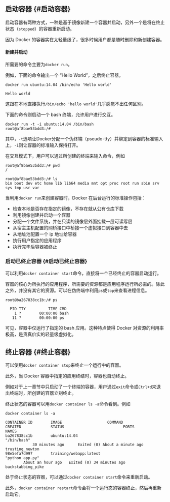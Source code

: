 ## 启动容器 {#启动容器}

启动容器有两种方式，一种是基于镜像新建一个容器并启动，另外一个是将在终止状态（`stopped`）的容器重新启动。

因为 Docker 的容器实在太轻量级了，很多时候用户都是随时删除和新创建容器。

#### 新建并启动

所需要的命令主要为`docker run`。

例如，下面的命令输出一个 “Hello World”，之后终止容器。

```
docker run ubuntu:14.04 /bin/echo 'Hello world'

Hello world
```

这跟在本地直接执行`/bin/echo 'hello world'`几乎感觉不出任何区别。

下面的命令则启动一个 bash 终端，允许用户进行交互。

```
docker run -t -i ubuntu:14.04 /bin/bash
root@af8bae53bdd3:/#
```

其中，`-t`选项让Docker分配一个伪终端（pseudo-tty）并绑定到容器的标准输入上，`-i`则让容器的标准输入保持打开。

在交互模式下，用户可以通过所创建的终端来输入命令，例如

```
root@af8bae53bdd3:/# pwd
/

root@af8bae53bdd3:/# ls
bin boot dev etc home lib lib64 media mnt opt proc root run sbin srv sys tmp usr var
```

当利用`docker run`来创建容器时，Docker 在后台运行的标准操作包括：

* 检查本地是否存在指定的镜像，不存在就从公有仓库下载
* 利用镜像创建并启动一个容器
* 分配一个文件系统，并在只读的镜像层外面挂载一层可读写层
* 从宿主主机配置的网桥接口中桥接一个虚拟接口到容器中去
* 从地址池配置一个 ip 地址给容器
* 执行用户指定的应用程序
* 执行完毕后容器被终止

### 启动已终止容器 {#启动已终止容器}

可以利用`docker container start`命令，直接将一个已经终止的容器启动运行。

容器的核心为所执行的应用程序，所需要的资源都是应用程序运行所必需的。除此之外，并没有其它的资源。可以在伪终端中利用`ps`或`top`来查看进程信息。

```
root@ba267838cc1b:/# ps

  PID TTY          TIME CMD
    1 ?        00:00:00 bash
   11 ?        00:00:00 ps
```

可见，容器中仅运行了指定的 bash 应用。这种特点使得 Docker 对资源的利用率极高，是货真价实的轻量级虚拟化。

## 终止容器 {#终止容器}

可以使用`docker container stop`来终止一个运行中的容器。

此外，当 Docker 容器中指定的应用终结时，容器也自动终止。

例如对于上一章节中只启动了一个终端的容器，用户通过`exit`命令或`Ctrl+d`来退出终端时，所创建的容器立刻终止。

终止状态的容器可以用`docker container ls -a`命令看到。例如

```
docker container ls -a

CONTAINER ID        IMAGE                    COMMAND                CREATED             STATUS                          PORTS               NAMES
ba267838cc1b        ubuntu:14.04             
"/bin/bash"
            30 minutes ago      Exited (0) About a minute ago                       trusting_newton
98e5efa7d997        training/webapp:latest   
"python app.py"
        About an hour ago   Exited (0) 34 minutes ago                           backstabbing_pike
```

处于终止状态的容器，可以通过`docker container start`命令来重新启动。

此外，`docker container restart`命令会将一个运行态的容器终止，然后再重新启动它。

